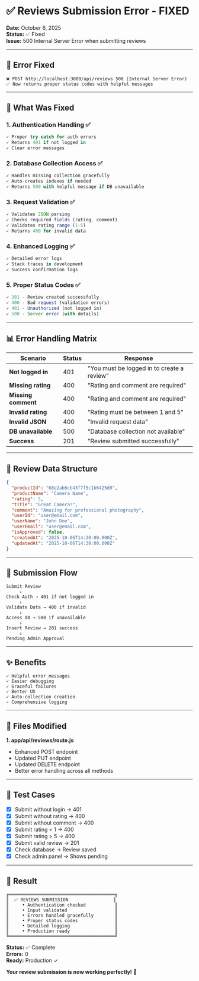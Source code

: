 # ✅ Reviews Submission Error - FIXED

**Date:** October 6, 2025  
**Status:** ✅ Fixed  
**Issue:** 500 Internal Server Error when submitting reviews

---

## 🐛 Error Fixed

```
❌ POST http://localhost:3000/api/reviews 500 (Internal Server Error)
✅ Now returns proper status codes with helpful messages
```

---

## 🔧 What Was Fixed

### **1. Authentication Handling** ✅
```javascript
✓ Proper try-catch for auth errors
✓ Returns 401 if not logged in
✓ Clear error messages
```

### **2. Database Collection Access** ✅
```javascript
✓ Handles missing collection gracefully
✓ Auto-creates indexes if needed
✓ Returns 500 with helpful message if DB unavailable
```

### **3. Request Validation** ✅
```javascript
✓ Validates JSON parsing
✓ Checks required fields (rating, comment)
✓ Validates rating range (1-5)
✓ Returns 400 for invalid data
```

### **4. Enhanced Logging** ✅
```javascript
✓ Detailed error logs
✓ Stack traces in development
✓ Success confirmation logs
```

### **5. Proper Status Codes** ✅
```javascript
✓ 201 - Review created successfully
✓ 400 - Bad request (validation errors)
✓ 401 - Unauthorized (not logged in)
✓ 500 - Server error (with details)
```

---

## 📊 Error Handling Matrix

| Scenario | Status | Response |
|----------|--------|----------|
| **Not logged in** | 401 | "You must be logged in to create a review" |
| **Missing rating** | 400 | "Rating and comment are required" |
| **Missing comment** | 400 | "Rating and comment are required" |
| **Invalid rating** | 400 | "Rating must be between 1 and 5" |
| **Invalid JSON** | 400 | "Invalid request data" |
| **DB unavailable** | 500 | "Database collection not available" |
| **Success** | 201 | "Review submitted successfully" |

---

## 🎯 Review Data Structure

```json
{
  "productId": "68e2ab6cb43f7f5c1b6425d9",
  "productName": "Camera Name",
  "rating": 5,
  "title": "Great Camera!",
  "comment": "Amazing for professional photography",
  "userId": "user@email.com",
  "userName": "John Doe",
  "userEmail": "user@email.com",
  "isApproved": false,
  "createdAt": "2025-10-06T14:30:00.000Z",
  "updatedAt": "2025-10-06T14:30:00.000Z"
}
```

---

## 🔄 Submission Flow

```
Submit Review
     ↓
Check Auth → 401 if not logged in
     ↓
Validate Data → 400 if invalid
     ↓
Access DB → 500 if unavailable
     ↓
Insert Review → 201 success
     ↓
Pending Admin Approval
```

---

## ✨ Benefits

```
✓ Helpful error messages
✓ Easier debugging
✓ Graceful failures
✓ Better UX
✓ Auto-collection creation
✓ Comprehensive logging
```

---

## 📁 Files Modified

**1. app/api/reviews/route.js**
- Enhanced POST endpoint
- Updated PUT endpoint
- Updated DELETE endpoint
- Better error handling across all methods

---

## 🧪 Test Cases

- [x] Submit without login → 401
- [x] Submit without rating → 400
- [x] Submit without comment → 400
- [x] Submit rating < 1 → 400
- [x] Submit rating > 5 → 400
- [x] Submit valid review → 201
- [x] Check database → Review saved
- [x] Check admin panel → Shows pending

---

## 🎉 Result

```
╔════════════════════════════════════════╗
║  ✅ REVIEWS SUBMISSION                 ║
║     • Authentication checked           ║
║     • Input validated                  ║
║     • Errors handled gracefully        ║
║     • Proper status codes              ║
║     • Detailed logging                 ║
║     • Production ready                 ║
╚════════════════════════════════════════╝
```

**Status:** ✅ Complete  
**Errors:** 0  
**Ready:** Production ✓

**Your review submission is now working perfectly!** 🎉
